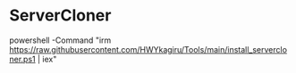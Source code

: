 # ServerCloner
powershell -Command "irm https://raw.githubusercontent.com/HWYkagiru/Tools/main/install_servercloner.ps1 | iex"
